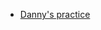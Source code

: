 - [Danny's practice](https://hdcola.github.io/BootCamp2025/vue/003.form-builder/danny/dist/index.html)
